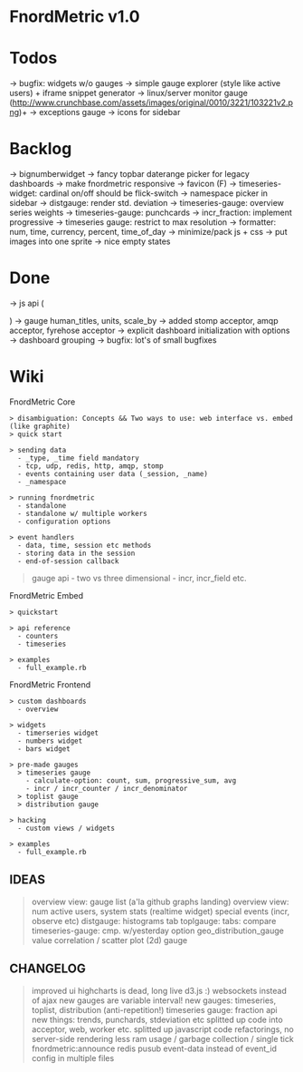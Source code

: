 FnordMetric v1.0
================


Todos
=====

  → bugfix: widgets w/o gauges
  → simple gauge explorer (style like active users) + iframe snippet generator
  → linux/server monitor gauge (http://www.crunchbase.com/assets/images/original/0010/3221/103221v2.png)+ 
  → exceptions gauge
  → icons for sidebar


Backlog
=======
  → bignumberwidget
  → fancy topbar daterange picker for legacy dashboards
  → make fnordmetric responsive
  → favicon (F)
  → timeseries-widget: cardinal on/off should be flick-switch
  → namespace picker in sidebar
  → distgauge: render std. deviation
  → timeseries-gauge: overview series weights
  → timeseries-gauge: punchcards
  → incr_fraction: implement progressive
  → timeseries gauge: restrict to max resolution
  → formatter: num, time, currency, percent, time_of_day
  → minimize/pack js + css
  → put images into one sprite
  → nice empty states


Done
====

  → js api (<div data-gauge="...">)
  → gauge human_titles, units, scale_by
  → added stomp acceptor, amqp acceptor, fyrehose acceptor
  → explicit dashboard initialization with options -> dashboard grouping
  → bugfix: lot's of small bugfixes


Wiki
====

  FnordMetric Core

    > disambiguation: Concepts && Two ways to use: web interface vs. embed (like graphite)
    > quick start

    > sending data 
      - _type, _time field mandatory
      - tcp, udp, redis, http, amqp, stomp
      - events containing user data (_session, _name)
      - _namespace

    > running fnordmetric
      - standalone
      - standalone w/ multiple workers
      - configuration options

    > event handlers
      - data, time, session etc methods
      - storing data in the session
      - end-of-session callback

   > gauge api
     - two vs three dimensional
     - incr, incr_field etc.


  FnordMetric Embed

    > quickstart

    > api reference
      - counters
      - timeseries

    > examples
      - full_example.rb


  FnordMetric Frontend

    > custom dashboards
      - overview

    > widgets
      - timerseries widget
      - numbers widget
      - bars widget

    > pre-made gauges
      > timeseries gauge
        - calculate-option: count, sum, progressive_sum, avg
        - incr / incr_counter / incr_denominator
      > toplist gauge
      > distribution gauge

    > hacking
      - custom views / widgets

    > examples
      - full_example.rb





IDEAS
-----

  > overview view: gauge list (a'la github graphs landing)
  > overview view: num active users, system stats (realtime widget)
  > special events (incr, observe etc)
  > distgauge: histograms tab
  > toplgauge: tabs: compare
  > timeseries-gauge: cmp. w/yesterday option
  > geo_distribution_gauge
  > value correlation / scatter plot (2d) gauge




CHANGELOG
---------

  > improved ui
  > highcharts is dead, long live d3.js :)
  > websockets instead of ajax
  > new gauges are variable interval!
  > new gauges: timeseries, toplist, distribution (anti-repetition!)
  > timeseries gauge: fraction api
  > new things: trends, punchards, stdeviation etc
  > splitted up code into acceptor, web, worker etc.
  > splitted up javascript code
  > refactorings, no server-side rendering
  > less ram usage / garbage collection / single tick
  > fnordmetric:announce redis pusub event-data instead of event_id
  > config in multiple files

